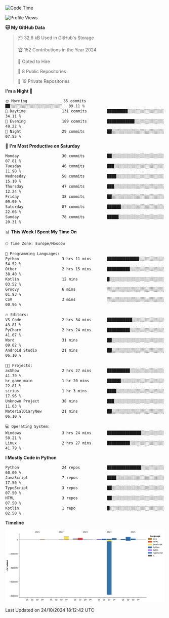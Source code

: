 <!--START_SECTION:waka-->
![Code Time](http://img.shields.io/badge/Code%20Time-538%20hrs%205%20mins-blue)

![Profile Views](http://img.shields.io/badge/Profile%20Views-4-blue)

**🐱 My GitHub Data** 

> 📦 32.6 kB Used in GitHub's Storage 
 > 
> 🏆 152 Contributions in the Year 2024
 > 
> 💼 Opted to Hire
 > 
> 📜 8 Public Repositories 
 > 
> 🔑 19 Private Repositories 
 > 
**I'm a Night 🦉** 

```text
🌞 Morning                35 commits          ██░░░░░░░░░░░░░░░░░░░░░░░   09.11 % 
🌆 Daytime                131 commits         █████████░░░░░░░░░░░░░░░░   34.11 % 
🌃 Evening                189 commits         ████████████░░░░░░░░░░░░░   49.22 % 
🌙 Night                  29 commits          ██░░░░░░░░░░░░░░░░░░░░░░░   07.55 % 
```
📅 **I'm Most Productive on Saturday** 

```text
Monday                   30 commits          ██░░░░░░░░░░░░░░░░░░░░░░░   07.81 % 
Tuesday                  46 commits          ███░░░░░░░░░░░░░░░░░░░░░░   11.98 % 
Wednesday                58 commits          ████░░░░░░░░░░░░░░░░░░░░░   15.10 % 
Thursday                 47 commits          ███░░░░░░░░░░░░░░░░░░░░░░   12.24 % 
Friday                   38 commits          ██░░░░░░░░░░░░░░░░░░░░░░░   09.90 % 
Saturday                 87 commits          ██████░░░░░░░░░░░░░░░░░░░   22.66 % 
Sunday                   78 commits          █████░░░░░░░░░░░░░░░░░░░░   20.31 % 
```


📊 **This Week I Spent My Time On** 

```text
🕑︎ Time Zone: Europe/Moscow

💬 Programming Languages: 
Python                   3 hrs 11 mins       ██████████████░░░░░░░░░░░   54.52 % 
Other                    2 hrs 15 mins       ██████████░░░░░░░░░░░░░░░   38.40 % 
Kotlin                   12 mins             █░░░░░░░░░░░░░░░░░░░░░░░░   03.52 % 
Groovy                   6 mins              ░░░░░░░░░░░░░░░░░░░░░░░░░   01.93 % 
CSV                      3 mins              ░░░░░░░░░░░░░░░░░░░░░░░░░   00.96 % 

🔥 Editors: 
VS Code                  2 hrs 34 mins       ███████████░░░░░░░░░░░░░░   43.81 % 
PyCharm                  2 hrs 24 mins       ██████████░░░░░░░░░░░░░░░   41.07 % 
Word                     31 mins             ██░░░░░░░░░░░░░░░░░░░░░░░   09.02 % 
Android Studio           21 mins             ██░░░░░░░░░░░░░░░░░░░░░░░   06.10 % 

🐱‍💻 Projects: 
axShow                   2 hrs 27 mins       ██████████░░░░░░░░░░░░░░░   41.79 % 
hr_game_main             1 hr 20 mins        ██████░░░░░░░░░░░░░░░░░░░   22.81 % 
sirius                   1 hr 3 mins         ████░░░░░░░░░░░░░░░░░░░░░   17.96 % 
Unknown Project          38 mins             ███░░░░░░░░░░░░░░░░░░░░░░   11.03 % 
MaterialDiaryNew         21 mins             ██░░░░░░░░░░░░░░░░░░░░░░░   06.10 % 

💻 Operating System: 
Windows                  3 hrs 24 mins       ███████████████░░░░░░░░░░   58.21 % 
Linux                    2 hrs 27 mins       ██████████░░░░░░░░░░░░░░░   41.79 % 
```

**I Mostly Code in Python** 

```text
Python                   24 repos            ███████████████░░░░░░░░░░   60.00 % 
JavaScript               7 repos             ████░░░░░░░░░░░░░░░░░░░░░   17.50 % 
TypeScript               3 repos             ██░░░░░░░░░░░░░░░░░░░░░░░   07.50 % 
HTML                     3 repos             ██░░░░░░░░░░░░░░░░░░░░░░░   07.50 % 
Kotlin                   1 repo              █░░░░░░░░░░░░░░░░░░░░░░░░   02.50 % 
```



**Timeline**

![Lines of Code chart](https://raw.githubusercontent.com/adlemx/adlemx/main/assets/bar_graph.png)


 Last Updated on 24/10/2024 18:12:42 UTC
<!--END_SECTION:waka-->
